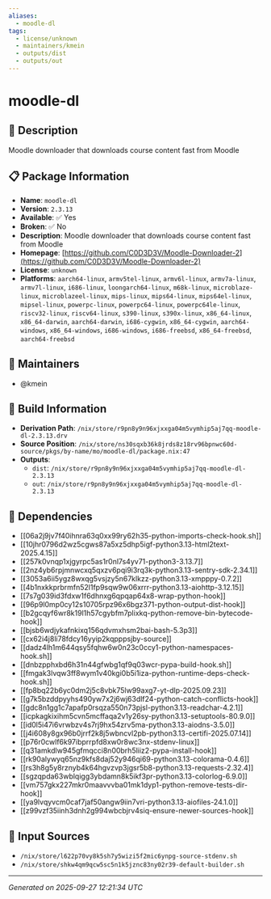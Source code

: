 ```yaml
---
aliases:
  - moodle-dl
tags:
  - license/unknown
  - maintainers/kmein
  - outputs/dist
  - outputs/out
---
```


# moodle-dl

## 📝 Description

Moodle downloader that downloads course content fast from Moodle

## 📋 Package Information

- **Name**: `moodle-dl`
- **Version**: `2.3.13`
- **Available**: ✅ Yes
- **Broken**: ✅ No
- **Description**: Moodle downloader that downloads course content fast from Moodle
- **Homepage**: [https://github.com/C0D3D3V/Moodle-Downloader-2](https://github.com/C0D3D3V/Moodle-Downloader-2)
- **License**: `unknown`
- **Platforms**: `aarch64-linux`, `armv5tel-linux`, `armv6l-linux`, `armv7a-linux`, `armv7l-linux`, `i686-linux`, `loongarch64-linux`, `m68k-linux`, `microblaze-linux`, `microblazeel-linux`, `mips-linux`, `mips64-linux`, `mips64el-linux`, `mipsel-linux`, `powerpc-linux`, `powerpc64-linux`, `powerpc64le-linux`, `riscv32-linux`, `riscv64-linux`, `s390-linux`, `s390x-linux`, `x86_64-linux`, `x86_64-darwin`, `aarch64-darwin`, `i686-cygwin`, `x86_64-cygwin`, `aarch64-windows`, `x86_64-windows`, `i686-windows`, `i686-freebsd`, `x86_64-freebsd`, `aarch64-freebsd`
## 👥 Maintainers

- @kmein


## 🔧 Build Information

- **Derivation Path**: `/nix/store/r9pn8y9n96xjxxga04m5vymhip5aj7qq-moodle-dl-2.3.13.drv`
- **Source Position**: `/nix/store/ns30sqxb36k8jrds8z18rv96bpnwc60d-source/pkgs/by-name/mo/moodle-dl/package.nix:47`
- **Outputs**:
  - `dist`:  `/nix/store/r9pn8y9n96xjxxga04m5vymhip5aj7qq-moodle-dl-2.3.13`
  - `out`:  `/nix/store/r9pn8y9n96xjxxga04m5vymhip5aj7qq-moodle-dl-2.3.13`

## 🔗 Dependencies

- [[06a2j9jv7f40ihnra63q0xx99ry62h35-python-imports-check-hook.sh]]
- [[10jhr0796d2wz5cgws87a5xz5dhp5igf-python3.13-html2text-2025.4.15]]
- [[257k0vnqp1xjgyrpc5as1r0nl7s4yv71-python3-3.13.7]]
- [[2nz4yb6rpjmnwcxq5qxzv6pqi9i3rq3k-python3.13-sentry-sdk-2.34.1]]
- [[3053a6ii5ygz8wxqg5vsjzy5n67klkzz-python3.13-xmpppy-0.7.2]]
- [[4b1nxkkprbrmfn52l1fp9sqw9w06xrrr-python3.13-aiohttp-3.12.15]]
- [[7s7g039id3fdxw1f6dhnxg6qpqap64x8-wrap-python-hook]]
- [[96p9l0mp0cy12s10705rpz96x6bgz371-python-output-dist-hook]]
- [[b2gcqyf6wr8k19l1h57cgybfm7plixkq-python-remove-bin-bytecode-hook]]
- [[bjsb6wdjykafnkixq156qdvmxhsm2bai-bash-5.3p3]]
- [[cx62i4j8li78fdcy16yyip2kqpppsjby-source]]
- [[dadz4lh1m644qsy5fqhw6w0n23c0ccy1-python-namespaces-hook.sh]]
- [[dnbzpphxbd6h31n44gfwbg1qf9q03wcr-pypa-build-hook.sh]]
- [[fmgak3lvqw3ff8wym1v40kgi0b5i1iza-python-runtime-deps-check-hook.sh]]
- [[fp8bq22b6yc0dm2j5c8vbk75lw99axg7-yt-dlp-2025.09.23]]
- [[g7k5bzddpyyhs490yw7x2j6wj63dlf24-python-catch-conflicts-hook]]
- [[gdc8n1gg1c7apafp0rsqza550n73pjsl-python3.13-readchar-4.2.1]]
- [[icpkagkixihm5cvn5mcffaqa2v1y26sy-python3.13-setuptools-80.9.0]]
- [[id0l5i47i6vrwbzv4s7rj9hx54zrv5ma-python3.13-aiodns-3.5.0]]
- [[j4i608y8gx96b0jrrf2k8j5wbncvl2pb-python3.13-certifi-2025.07.14]]
- [[p76r0cwlf6k97ibprrpfd8xw0r8wc3nx-stdenv-linux]]
- [[q31amkdlw945gfmqcci8n00brh5liiz2-pypa-install-hook]]
- [[rk90alywyq65nz9kfs8daj52y946qi69-python3.13-colorama-0.4.6]]
- [[rs3h8g5y8rznyb4k64hgvzvp3jgsr5b8-python3.13-requests-2.32.4]]
- [[sgzqpda63wblqigg3ybdamn8k5ikf3pr-python3.13-colorlog-6.9.0]]
- [[vm757gkx227mkr0maavvvba01mk1dyp1-python-remove-tests-dir-hook]]
- [[ya9lvqyvcm0caf7jaf50angw9iin7vri-python3.13-aiofiles-24.1.0]]
- [[z99vzf35iinh3dnh2g994wbcbjrv4siq-ensure-newer-sources-hook]]

## 📁 Input Sources

- `/nix/store/l622p70vy8k5sh7y5wizi5f2mic6ynpg-source-stdenv.sh`
- `/nix/store/shkw4qm9qcw5sc5n1k5jznc83ny02r39-default-builder.sh`

---
*Generated on 2025-09-27 12:21:34 UTC*
